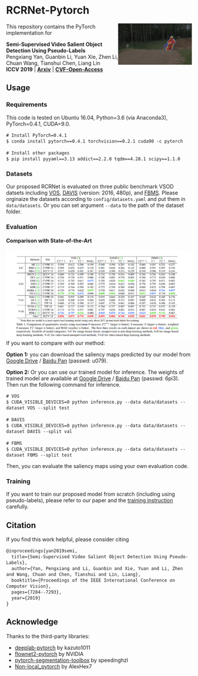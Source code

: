 # RCRNet-Pytorch
<img align="right" src="docs/motorcross-jump.gif" width="200px">

This repository contains the PyTorch implementation for

**Semi-Supervised Video Salient Object Detection Using Pseudo-Labels** <br />
Pengxiang Yan, Guanbin Li, Yuan Xie, Zhen Li, Chuan Wang, Tianshui Chen, Liang Lin <br />
**ICCV 2019** | **[Arxiv](https://arxiv.org/abs/1908.04051)** | **[CVF-Open-Access](http://openaccess.thecvf.com/content_ICCV_2019/html/Yan_Semi-Supervised_Video_Salient_Object_Detection_Using_Pseudo-Labels_ICCV_2019_paper.html)** <br />

## Usage

### Requirements

This code is tested on Ubuntu 16.04, Python=3.6 (via Anaconda3), PyTorch=0.4.1, CUDA=9.0.

```
# Install PyTorch=0.4.1
$ conda install pytorch==0.4.1 torchvision==0.2.1 cuda90 -c pytorch

# Install other packages
$ pip install pyyaml==3.13 addict==2.2.0 tqdm==4.28.1 scipy==1.1.0
```
### Datasets
Our proposed RCRNet is evaluated on three public benchmark VSOD datsets including [VOS](http://cvteam.net/projects/TIP18-VOS/VOS.html), [DAVIS](https://davischallenge.org/) (version: 2016, 480p), and [FBMS](https://lmb.informatik.uni-freiburg.de/resources/datasets/). Please orginaize the datasets according to `config/datasets.yaml` and put them in `data/datasets`. Or you can set argument `--data` to the path of the dataset folder.

### Evaluation
#### Comparison with State-of-the-Art
![comp_video_sota](docs/comp_video_sota.png)
If you want to compare with our method:

**Option 1:** you can download the saliency maps predicted by our model from [Google Drive](https://drive.google.com/open?id=1feY3GdNBS-LUBt0UDWwpA3fl9yHI4Vxr) / [Baidu Pan](https://pan.baidu.com/s/1oXBr9qxyF-8vvilvV5kcPg) (passwd: u079).

**Option 2:** Or you can use our trained model for inference. The weights of trained model are available at [Google Drive](https://drive.google.com/open?id=1TSmi1DyKIvuzuXE1aw7t_ygmcUmjYnN_) / [Baidu Pan](https://pan.baidu.com/s/1PLoajL6X_s29I-4mreSuSQ) (passwd: 6pi3). Then run the following command for inference.
```
# VOS
$ CUDA_VISIBLE_DEVICES=0 python inference.py --data data/datasets --dataset VOS --split test

# DAVIS
$ CUDA_VISIBLE_DEVICES=0 python inference.py --data data/datasets --dataset DAVIS --split val

# FBMS
$ CUDA_VISIBLE_DEVICES=0 python inference.py --data data/datasets --dataset FBMS --split test
```

Then, you can evaluate the saliency maps using your own evaluation code.

### Training
If you want to train our proposed model from scratch (including using pseudo-labels), please refer to our paper and the [training instruction](docs/training_instruction.md) carefully.

## Citation
If you find this work helpful, please consider citing
```
@inproceedings{yan2019semi,
  title={Semi-Supervised Video Salient Object Detection Using Pseudo-Labels},
  author={Yan, Pengxiang and Li, Guanbin and Xie, Yuan and Li, Zhen and Wang, Chuan and Chen, Tianshui and Lin, Liang},
  booktitle={Proceedings of the IEEE International Conference on Computer Vision},
  pages={7284--7293},
  year={2019}
}
```

## Acknowledge
Thanks to the third-party libraries:
* [deeplab-pytorch](https://github.com/kazuto1011/deeplab-pytorch) by kazuto1011
* [flownet2-pytorch](https://github.com/NVIDIA/flownet2-pytorch) by NVIDIA
* [pytorch-segmentation-toolbox](https://github.com/speedinghzl/pytorch-segmentation-toolbox) by speedinghzl
* [Non-local_pytorch](https://github.com/AlexHex7/Non-local_pytorch) by AlexHex7
